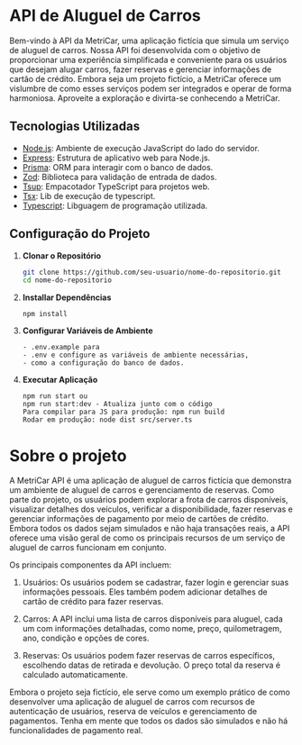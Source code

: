# API de Aluguel de Carros

Bem-vindo à API da MetriCar, uma aplicação fictícia que simula um serviço de aluguel de carros. Nossa API foi desenvolvida com o objetivo de proporcionar uma experiência simplificada e conveniente para os usuários que desejam alugar carros, fazer reservas e gerenciar informações de cartão de crédito. Embora seja um projeto fictício, a MetriCar oferece um vislumbre de como esses serviços podem ser integrados e operar de forma harmoniosa. Aproveite a exploração e divirta-se conhecendo a MetriCar.

## Tecnologias Utilizadas

- [Node.js](https://nodejs.org/): Ambiente de execução JavaScript do lado do servidor.
- [Express](https://expressjs.com/): Estrutura de aplicativo web para Node.js.
- [Prisma](https://prisma.io/): ORM para interagir com o banco de dados.
- [Zod](https://github.com/colinhacks/zod): Biblioteca para validação de entrada de dados.
- [Tsup](https://github.com/TehShrike/tsup): Empacotador TypeScript para projetos web.
- [Tsx](https://github.com/esbuild-kit/tsx): Lib de execução de typescript.
- [Typescript](https://www.typescriptlang.org/): Libguagem de programação utilizada.

## Configuração do Projeto

1. **Clonar o Repositório**
   ```bash
   git clone https://github.com/seu-usuario/nome-do-repositorio.git
   cd nome-do-repositorio

2. **Installar Dependências**
    ```npm install
    npm install

3. **Configurar Variáveis de Ambiente**
   ```enomeie o arquivo 
   - .env.example para
   - .env e configure as variáveis de ambiente necessárias,
   - como a configuração do banco de dados.

4. **Executar Aplicação**
   ```Como rodar a Aplicação
   npm run start ou
   npm run start:dev - Atualiza junto com o código
   Para compilar para JS para produção: npm run build
   Rodar em produção: node dist src/server.ts
   
#  Sobre o projeto

A MetriCar API é uma aplicação de aluguel de carros fictícia que demonstra um ambiente de aluguel de carros e gerenciamento de reservas. Como parte do projeto, os usuários podem explorar a frota de carros disponíveis, visualizar detalhes dos veículos, verificar a disponibilidade, fazer reservas e gerenciar informações de pagamento por meio de cartões de crédito. Embora todos os dados sejam simulados e não haja transações reais, a API oferece uma visão geral de como os principais recursos de um serviço de aluguel de carros funcionam em conjunto.

Os principais componentes da API incluem:

1. Usuários: Os usuários podem se cadastrar, fazer login e gerenciar suas informações pessoais.
Eles também podem adicionar detalhes de cartão de crédito para fazer reservas.

2. Carros: A API inclui uma lista de carros disponíveis para aluguel,
cada um com informações detalhadas, como nome, preço, quilometragem,
ano, condição e opções de cores.

3. Reservas: Os usuários podem fazer reservas de carros específicos,
escolhendo datas de retirada e devolução. O preço total da reserva é
calculado automaticamente.

Embora o projeto seja fictício, ele serve como um exemplo prático de como desenvolver uma aplicação de
aluguel de carros com recursos de autenticação de usuários,
reserva de veículos e gerenciamento de pagamentos. Tenha em mente que todos os
dados são simulados e não há funcionalidades de pagamento real.
